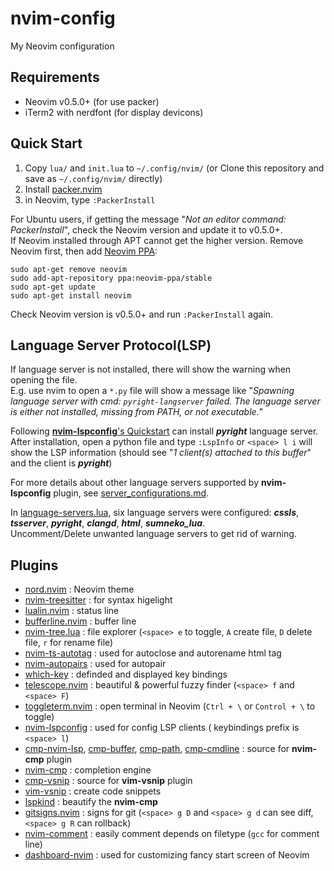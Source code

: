 # nvim-config
My Neovim configuration

## Requirements
- Neovim v0.5.0+ (for use packer)
- iTerm2 with nerdfont (for display devicons)

## Quick Start
1. Copy `lua/` and `init.lua` to `~/.config/nvim/` (or Clone this repository and save as `~/.config/nvim/` directly) 
2. Install [packer.nvim](https://github.com/wbthomason/packer.nvim#quickstart)
3. in Neovim, type `:PackerInstall` 

For Ubuntu users, if getting the message "_Not an editor command: PackerInstall_", check the Neovim version and update it to v0.5.0+.    
If Neovim installed through APT cannot get the higher version. Remove Neovim first, then add [Neovim PPA](https://launchpad.net/~neovim-ppa/+archive/ubuntu/stable):
```
sudo apt-get remove neovim
sudo add-apt-repository ppa:neovim-ppa/stable
sudo apt-get update
sudo apt-get install neovim
```
Check Neovim version is v0.5.0+ and run `:PackerInstall` again.

## Language Server Protocol(LSP)
If language server is not installed, there will show the warning when opening the file.  
E.g. use nvim to open a `*.py` file will show a message like "_Spawning language server with cmd: `pyright-langserver` failed. The language server is either not installed, missing from PATH, or not executable._"

Following [**nvim-lspconfig**'s Quickstart](https://github.com/neovim/nvim-lspconfig#quickstart) can install ___pyright___ language server. After installation, open a python file and type `:LspInfo` or `<space> l i` will show the LSP information (should see "_1 client(s) attached to this buffer_" and the client is ___pyright___)

For more details about other language servers supported by **nvim-lspconfig** plugin, see [server_configurations.md](https://github.com/neovim/nvim-lspconfig/blob/master/doc/server_configurations.md).

In [language-servers.lua](lua/lsp-config/language-servesrs.lua), six language servers were configured: ___cssls___, ___tsserver___, ___pyright___, ___clangd___, ___html___, ___sumneko_lua___.  
Uncomment/Delete unwanted language servers to get rid of warning.

## Plugins 
- [nord.nvim](https://github.com/shaunsingh/nord.nvim) : Neovim theme
- [nvim-treesitter](https://github.com/nvim-treesitter/nvim-treesitter) : for syntax higelight
- [lualin.nvim](https://github.com/nvim-lualine/lualine.nvim) : status line
- [bufferline.nvim](https://github.com/akinsho/bufferline.nvim) : buffer line 
- [nvim-tree.lua](https://github.com/nvim-tree/nvim-tree.lua) : file explorer (`<space> e` to toggle, `A` create file, `D` delete file, `r` for rename file)
- [nvim-ts-autotag](https://github.com/windwp/nvim-ts-autotag) : used for autoclose and autorename html tag 
- [nvim-autopairs](https://github.com/windwp/nvim-autopairs) : used for autopair
- [which-key](https://github.com/folke/which-key.nvim) : definded and displayed key bindings 
- [telescope.nvim](https://github.com/nvim-telescope/telescope.nvim) : beautiful & powerful fuzzy finder (`<space> f` and `<space> F`)
- [toggleterm.nvim](https://github.com/akinsho/toggleterm.nvim) : open terminal in Neovim (`Ctrl + \` or `Control + \` to toggle)
- [nvim-lspconfig](https://github.com/neovim/nvim-lspconfig) : used for config LSP clients ( keybindings prefix is `<space> l`)
- [cmp-nvim-lsp](https://github.com/hrsh7th/cmp-nvim-lsp), [cmp-buffer](https://github.com/hrsh7th/cmp-buffer), [cmp-path](https://github.com/hrsh7th/cmp-path), [cmp-cmdline](https://github.com/hrsh7th/cmp-cmdline) : source for **nvim-cmp** plugin
- [nvim-cmp](https://github.com/hrsh7th/nvim-cmp) : completion engine
- [cmp-vsnip](https://github.com/hrsh7th/cmp-vsnip) : source for **vim-vsnip** plugin
- [vim-vsnip](https://github.com/hrsh7th/vim-vsnip) : create code snippets
- [lspkind](https://github.com/onsails/lspkind.nvim) : beautify the **nvim-cmp**
- [gitsigns.nvim](https://github.com/lewis6991/gitsigns.nvim) : signs for git (`<space> g D` and `<space> g d` can see diff, `<space> g R` can rollback)
- [nvim-comment](https://github.com/terrortylor/nvim-comment) : easily comment depends on filetype (`gcc` for comment line)
- [dashboard-nvim](https://github.com/glepnir/dashboard-nvim) : used for customizing fancy start screen of Neovim 
